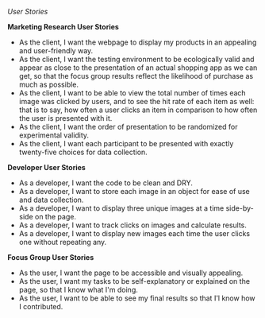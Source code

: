 *User Stories*

**Marketing Research User Stories**

* As the client, I want the webpage to display my products in an appealing and user-friendly way.
* As the client, I want the testing environment to be ecologically valid and appear as close to the presentation of an actual shopping app as we can get, so that the focus group results reflect the likelihood of purchase as much as possible.
* As the client, I want to be able to view the total number of times each image was clicked by users, and to see the hit rate of each item as well: that is to say, how often a user clicks an item in comparison to how often the user is presented with it.
* As the client, I want the order of presentation to be randomized for experimental validity.
* As the client, I want each participant to be presented with exactly twenty-five choices for data collection.

**Developer User Stories**
* As a developer, I want the code to be clean and DRY.
* As a developer, I want to store each image in an object for ease of use and data collection.
* As a developer, I want to display three unique images at a time side-by-side on the page.
* As a developer, I want to track clicks on images and calculate results.
* As a developer, I want to display new images each time the user clicks one without repeating any.

**Focus Group User Stories**
* As the user, I want the page to be accessible and visually appealing.
* As the user, I want my tasks to be self-explanatory or explained on the page, so that I know what I'm doing.
* As the user, I want to be able to see my final results so that I'l know how I contributed.
